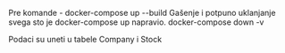 Pre komande  - docker-compose up --build 
Gašenje i potpuno uklanjanje svega sto je docker-compose up napravio.
docker-compose down -v


Podaci su uneti u tabele Company i Stock
